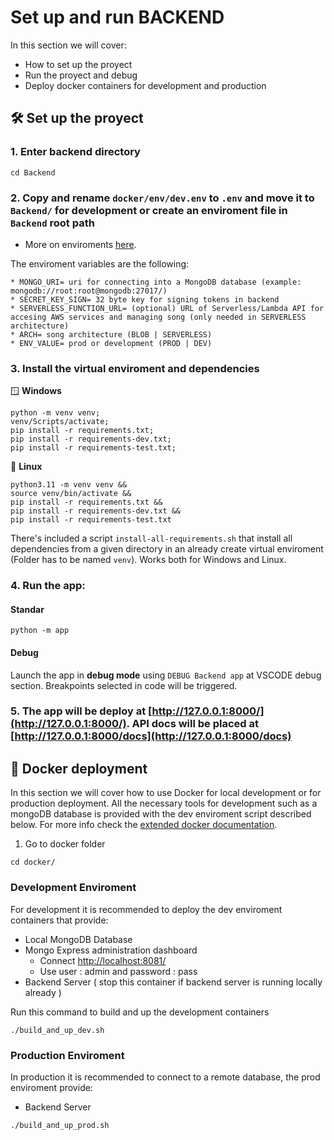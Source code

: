 # Set up and run BACKEND

In this section we will cover:

- How to set up the proyect
- Run the proyect and debug
- Deploy docker containers for development and production

## 🛠 Set up the proyect

### 1. Enter backend directory

```console
cd Backend
```

### 2. Copy and rename `docker/env/dev.env` to `.env` and move it to `Backend/` for development or create an enviroment file in `Backend` root path

* More on enviroments [here](Environment.md).

The enviroment variables are the following:

```
* MONGO_URI= uri for connecting into a MongoDB database (example: mongodb://root:root@mongodb:27017/)
* SECRET_KEY_SIGN= 32 byte key for signing tokens in backend
* SERVERLESS_FUNCTION_URL= (optional) URL of Serverless/Lambda API for accesing AWS services and managing song (only needed in SERVERLESS architecture)
* ARCH= song architecture (BLOB | SERVERLESS)
* ENV_VALUE= prod or development (PROD | DEV)
```

### 3. Install the virtual enviroment and dependencies

🪟 **Windows**
```console
python -m venv venv;
venv/Scripts/activate;
pip install -r requirements.txt;
pip install -r requirements-dev.txt;
pip install -r requirements-test.txt;

```

🐧 **Linux**
```console
python3.11 -m venv venv &&
source venv/bin/activate &&
pip install -r requirements.txt &&
pip install -r requirements-dev.txt &&
pip install -r requirements-test.txt
```
There's included a script `install-all-requirements.sh` that install all dependencies from a given directory in an already create virtual enviroment (Folder has to be named `venv`). Works both for Windows and Linux.


### 4. Run the app:

#### Standar

```console
python -m app
```

#### Debug

Launch the app in **debug mode** using `DEBUG Backend app` at VSCODE debug section. Breakpoints selected in code will be triggered.

### 5. The app will be deploy at **[http://127.0.0.1:8000/](http://127.0.0.1:8000/)**. API docs will be placed at **[http://127.0.0.1:8000/docs](http://127.0.0.1:8000/docs)**

## 🐳 Docker deployment

In this section we will cover how to use Docker for local development or for production deployment. All the necessary tools for development such as a mongoDB database is provided with the dev enviroment script described below. For more info check the [extended docker documentation](Docker.md).

1. Go to docker folder

```console
cd docker/
```

### Development Enviroment

For development it is recommended to deploy the dev enviroment containers that provide:

- Local MongoDB Database
- Mongo Express administration dashboard
  - Connect [http://localhost:8081/](http://localhost:8081/)
  - Use user : admin and password : pass
- Backend Server ( stop this container if backend server is running locally already )

Run this command to build and up the development containers

```console
./build_and_up_dev.sh
```

### Production Enviroment

In production it is recommended to connect to a remote database, the prod enviroment provide:

- Backend Server

```console
./build_and_up_prod.sh
```
